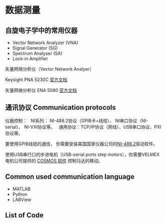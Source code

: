 # 数据测量

## 自旋电子学中的常用仪器

* Vector Network Analyzer (VNA)
* Signal Generator (SG)
* Spectrum Analyser (SA)
* Lock-in Amplifier

矢量网络分析仪（Vector Network Analyer）

Keysight PNA 5230C  [官方文档](https://www.keysight.com/en/pd-1350041-pn-N5230C/pna-l-microwave-network-analyzer?pm=PL&nid=-32432.761696&cc=CA&lc=eng)

矢量网络分析仪 ENA 5080 [官方文档](https://www.keysight.com/main/techSupport.jspx?cc=CA&lc=eng&nid=-32496.1150378&pid=x202208&pageMode=PL)


## 通讯协议 Communication protocols

仪器控制：
&nbsp; NI系列： NI-488.2协议（GPIB卡+线缆）、 NI串口协议（NI-serial）、 NI-VXI协议等。
&nbsp; 通用协议：TCP/IP协议（网线）、USB串口协议、PXI协议等。

要使用GPIB线缆的通信， 你需要安装美国国家仪器公司的[NI-488.2](https://www.ni.com/en-th/support/downloads/drivers/download.ni-488-2.html#329025)驱动软件。

使用USB串行口的步进电机（USB-serial ports step motors），你需要VELMEX电机公司提供的 [COSMOS 软件](https://www.velmex.com/Technical/Software.html) 控制马达的移动。



## Common used communication language

* MATLAB
* Python
* LABView

## List of Code


